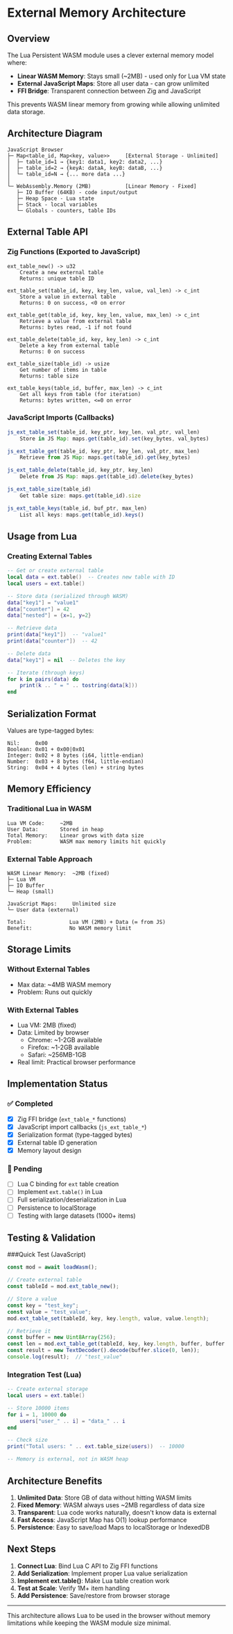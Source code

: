 # External Memory Architecture

## Overview

The Lua Persistent WASM module uses a clever external memory model where:
- **Linear WASM Memory**: Stays small (~2MB) - used only for Lua VM state
- **External JavaScript Maps**: Store all user data - can grow unlimited  
- **FFI Bridge**: Transparent connection between Zig and JavaScript

This prevents WASM linear memory from growing while allowing unlimited data storage.

## Architecture Diagram

```
JavaScript Browser
├─ Map<table_id, Map<key, value>>     [External Storage - Unlimited]
│  ├─ table_id=1 → {key1: data1, key2: data2, ...}
│  ├─ table_id=2 → {keyA: dataA, keyB: dataB, ...}
│  └─ table_id=N → {... more data ...}
│
└─ WebAssembly.Memory (2MB)           [Linear Memory - Fixed]
   ├─ IO Buffer (64KB) - code input/output
   ├─ Heap Space - Lua state
   ├─ Stack - local variables  
   └─ Globals - counters, table IDs
```

## External Table API

### Zig Functions (Exported to JavaScript)

```zig
ext_table_new() -> u32
    Create a new external table
    Returns: unique table ID

ext_table_set(table_id, key, key_len, value, val_len) -> c_int
    Store a value in external table
    Returns: 0 on success, <0 on error

ext_table_get(table_id, key, key_len, value, max_len) -> c_int
    Retrieve a value from external table
    Returns: bytes read, -1 if not found

ext_table_delete(table_id, key, key_len) -> c_int
    Delete a key from external table
    Returns: 0 on success

ext_table_size(table_id) -> usize
    Get number of items in table
    Returns: table size

ext_table_keys(table_id, buffer, max_len) -> c_int
    Get all keys from table (for iteration)
    Returns: bytes written, <=0 on error
```

### JavaScript Imports (Callbacks)

```javascript
js_ext_table_set(table_id, key_ptr, key_len, val_ptr, val_len)
    Store in JS Map: maps.get(table_id).set(key_bytes, val_bytes)

js_ext_table_get(table_id, key_ptr, key_len, val_ptr, max_len)
    Retrieve from JS Map: maps.get(table_id).get(key_bytes)

js_ext_table_delete(table_id, key_ptr, key_len)
    Delete from JS Map: maps.get(table_id).delete(key_bytes)

js_ext_table_size(table_id)
    Get table size: maps.get(table_id).size

js_ext_table_keys(table_id, buf_ptr, max_len)
    List all keys: maps.get(table_id).keys()
```

## Usage from Lua

### Creating External Tables

```lua
-- Get or create external table
local data = ext.table()  -- Creates new table with ID
local users = ext.table()

-- Store data (serialized through WASM)
data["key1"] = "value1"
data["counter"] = 42
data["nested"] = {x=1, y=2}

-- Retrieve data
print(data["key1"])  -- "value1"
print(data["counter"])  -- 42

-- Delete data
data["key1"] = nil  -- Deletes the key

-- Iterate (through keys)
for k in pairs(data) do
    print(k .. " = " .. tostring(data[k]))
end
```

## Serialization Format

Values are type-tagged bytes:

```
Nil:     0x00
Boolean: 0x01 + 0x00|0x01
Integer: 0x02 + 8 bytes (i64, little-endian)
Number:  0x03 + 8 bytes (f64, little-endian)  
String:  0x04 + 4 bytes (len) + string bytes
```

## Memory Efficiency

### Traditional Lua in WASM
```
Lua VM Code:     ~2MB
User Data:       Stored in heap
Total Memory:    Linear grows with data size
Problem:         WASM max memory limits hit quickly
```

### External Table Approach
```
WASM Linear Memory:  ~2MB (fixed)
├─ Lua VM
├─ IO Buffer  
└─ Heap (small)

JavaScript Maps:     Unlimited size
└─ User data (external)

Total:              Lua VM (2MB) + Data (∞ from JS)
Benefit:            No WASM memory limit
```

## Storage Limits

### Without External Tables
- Max data: ~4MB WASM memory
- Problem: Runs out quickly

### With External Tables
- Lua VM: 2MB (fixed)
- Data: Limited by browser
  - Chrome: ~1-2GB available
  - Firefox: ~1-2GB available
  - Safari: ~256MB-1GB
- Real limit: Practical browser performance

## Implementation Status

### ✅ Completed
- [x] Zig FFI bridge (`ext_table_*` functions)
- [x] JavaScript import callbacks (`js_ext_table_*`)
- [x] Serialization format (type-tagged bytes)
- [x] External table ID generation
- [x] Memory layout design

### 🔄 Pending
- [ ] Lua C binding for `ext` table creation
- [ ] Implement `ext.table()` in Lua
- [ ] Full serialization/deserialization in Lua
- [ ] Persistence to localStorage
- [ ] Testing with large datasets (1000+ items)

## Testing & Validation

###Quick Test (JavaScript)
```javascript
const mod = await loadWasm();

// Create external table
const tableId = mod.ext_table_new();

// Store a value
const key = "test_key";
const value = "test_value";
mod.ext_table_set(tableId, key, key.length, value, value.length);

// Retrieve it
const buffer = new Uint8Array(256);
const len = mod.ext_table_get(tableId, key, key.length, buffer, buffer.length);
const result = new TextDecoder().decode(buffer.slice(0, len));
console.log(result);  // "test_value"
```

### Integration Test (Lua)
```lua
-- Create external storage
local users = ext.table()

-- Store 10000 items
for i = 1, 10000 do
    users["user_" .. i] = "data_" .. i
end

-- Check size
print("Total users: " .. ext.table_size(users))  -- 10000

-- Memory is external, not in WASM heap
```

## Architecture Benefits

1. **Unlimited Data**: Store GB of data without hitting WASM limits
2. **Fixed Memory**: WASM always uses ~2MB regardless of data size
3. **Transparent**: Lua code works naturally, doesn't know data is external
4. **Fast Access**: JavaScript Map has O(1) lookup performance
5. **Persistence**: Easy to save/load Maps to localStorage or IndexedDB

## Next Steps

1. **Connect Lua**: Bind Lua C API to Zig FFI functions
2. **Add Serialization**: Implement proper Lua value serialization
3. **Implement ext.table()**: Make Lua table creation work
4. **Test at Scale**: Verify 1M+ item handling
5. **Add Persistence**: Save/restore from browser storage

---

This architecture allows Lua to be used in the browser without memory limitations while keeping the WASM module size minimal.
